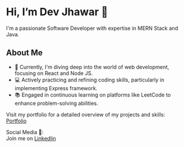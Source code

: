 <h1> Hi, I’m Dev Jhawar 👋
</h1>
I'm a passionate Software Developer with expertise in MERN Stack and Java.
<h2>About Me</h2>

- 🌱 Currently, I'm diving deep into the world of web development, focusing on React and Node JS.<br>
- 💻 Actively practicing and refining coding skills, particularly in implementing Express framework.<br>
- 📚 Engaged in continuous learning on platforms like LeetCode to enhance problem-solving abilities.<br>

Visit my portfolio for a detailed overview of my projects and skills:<br>
<a href="https://dev-jhawar-portfolio.netlify.app"  target="_blank">Portfolio</a><br>

Social Media 📡:<br>
Join me on <a href="https://www.linkedin.com/in/dev-jhawar-in1"  target="_blank"> Linkedlin</a><br>

<!---

- 🌱 I’m currently learning ...
- 💞️ I’m looking to collaborate on ...
- 📫 Engaged in continuous learning on platforms like LeetCode to enhance problem-solving abilities.
- 😄 Pronouns: ...
- ⚡ Fun fact: ...

Dev-Jhawar/Dev-Jhawar is a ✨ special ✨ repository because its `README.md` (this file) appears on your GitHub profile.
You can click the Preview link to take a look at your changes.
--->

